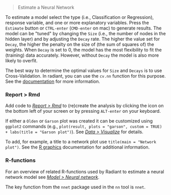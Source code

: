 > Estimate a Neural Network

To estimate a model select the type (i.e., Classification or Regression), response variable, and one or more explanatory variables. Press the `Estimate` button or `CTRL-enter` (`CMD-enter` on mac) to generate results. The model can be "tuned" by changing the `Size` (i.e., the number of nodes in the hidden layer) and by adjusting the `Decay` rate. The higher the value set for `Decay`, the higher the penalty on the size of (the sum of squares of) the weights. When `Decay` is set to 0, the model has the most flexibility to fit the (training) data accurately. However, without `Decay` the model is also more likely to overfit.

The best way to determine the optimal values for `Size` and `Decays` is to use Cross-Validation. In radiant, you can use the `cv.nn` function for this purpose. See the <a href="https://radiant-rstats.github.io/radiant.model/reference/cv.nn.html" target="_blank">documentation</a> for more information.

### Report > Rmd

Add code to <a href="https://radiant-rstats.github.io/docs/data/report_rmd.html" target="_blank">_Report > Rmd_</a> to (re)create the analysis by clicking the <i title="report results" class="fa fa-edit"></i> icon on the bottom left of your screen or by pressing `ALT-enter` on your keyboard. 

If either a `Olden` or `Garson` plot was created it can be customized using `ggplot2` commands (e.g., `plot(result, plots = "garson", custom = TRUE) + labs(title = "Garson plot")`). See <a href="https://radiant-rstats.github.io/docs/data/visualize.html" target="_blank">_Data > Visualize_</a> for details.

To add, for example, a title to a network plot use `title(main = "Network plot")`. See the <a href="https://cran.r-project.org/doc/manuals/R-intro.html#Low_002dlevel-plotting-commands" target="_blank">R graphics</a> documentation for additional information.

### R-functions

For an overview of related R-functions used by Radiant to estimate a neural network model see <a href = "https://radiant-rstats.github.io/radiant.model/reference/index.html#section-model-neural-network" target="_blank">_Model > Neural network_</a>.

The key function from the `nnet` package used in the `nn` tool is `nnet`.
